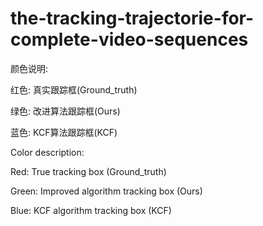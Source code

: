 # the-tracking-trajectorie-for-complete-video-sequences

颜色说明:

红色: 真实跟踪框(Ground_truth)

绿色: 改进算法跟踪框(Ours)

蓝色: KCF算法跟踪框(KCF)

Color description:

Red: True tracking box (Ground_truth)

Green: Improved algorithm tracking box (Ours)

Blue: KCF algorithm tracking box (KCF)

